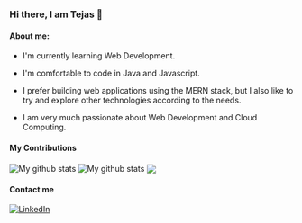 ### Hi there, I am Tejas 👋

<!--
**Tejas150/Tejas150** is a ✨ _special_ ✨ repository because its `README.md` (this file) appears on your GitHub profile.

Here are some ideas to get you started:

- 🔭 I’m currently working on ...
- 🌱 I’m currently learning ...
- 👯 I’m looking to collaborate on ...
- 🤔 I’m looking for help with ...
- 💬 Ask me about ...
- 📫 How to reach me: ...
- 😄 Pronouns: ...
- ⚡ Fun fact: ...
-->
#### About me:

- I'm currently learning Web Development.</br>

- I'm comfortable to code in Java and Javascript.

- I prefer building web applications using the MERN stack, but I also like to try and explore other technologies according to the needs.</br>

- I am very much passionate about Web Development and Cloud Computing.

#### My Contributions

<img align="center" src="https://github-readme-streak-stats.herokuapp.com?user=Tejas150&theme=vue-dark&hide_border=true&date_format=M%20j%5B%2C%20Y%5D" alt="My github stats" />

<img align="center" src="https://github-readme-stats.vercel.app/api?username=Tejas150&show_icons=true&include_all_commits=true&theme=cobalt&hide_border=true" alt="My github stats" /> 

<img align="center" src="https://github-readme-stats.vercel.app/api/top-langs/?username=Tejas150&layout=compact&theme=cobalt&hide_border=true" />

####  Contact me 


[<img alt="LinkedIn" src="https://img.shields.io/badge/LinkedIn-0077B5?style=for-the-badge&logo=linkedin&logoColor=white" />](https://www.linkedin.com/in/kamble-tejas/) 

